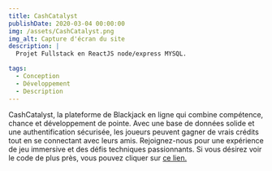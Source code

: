 ```yaml
---
title: CashCatalyst
publishDate: 2020-03-04 00:00:00
img: /assets/CashCatalyst.png
img_alt: Capture d'écran du site
description: |
  Projet Fullstack en ReactJS node/express MYSQL.

tags:
  - Conception
  - Développement
  - Description
---
```


CashCatalyst, la plateforme de Blackjack en ligne qui combine compétence, chance et développement de pointe. Avec une base de données solide et une authentification sécurisée, les joueurs peuvent gagner de vrais crédits tout en se connectant avec leurs amis. Rejoignez-nous pour une expérience de jeu immersive et des défis techniques passionnants. Si vous désirez voir le code de plus près, vous pouvez cliquer sur <a href="https://github.com/MaxenceChevee/Checkpoint4">ce lien.</a>
